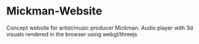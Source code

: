 # Mickman-Website
Concept website for artist/music producer Mickman. Audio player with 3d visuals rendered in the browser using webgl/threejs
